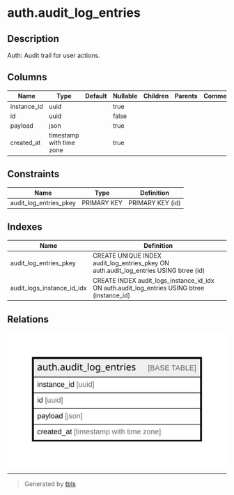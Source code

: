 # auth.audit_log_entries

## Description

Auth: Audit trail for user actions.

## Columns

| Name | Type | Default | Nullable | Children | Parents | Comment |
| ---- | ---- | ------- | -------- | -------- | ------- | ------- |
| instance_id | uuid |  | true |  |  |  |
| id | uuid |  | false |  |  |  |
| payload | json |  | true |  |  |  |
| created_at | timestamp with time zone |  | true |  |  |  |

## Constraints

| Name | Type | Definition |
| ---- | ---- | ---------- |
| audit_log_entries_pkey | PRIMARY KEY | PRIMARY KEY (id) |

## Indexes

| Name | Definition |
| ---- | ---------- |
| audit_log_entries_pkey | CREATE UNIQUE INDEX audit_log_entries_pkey ON auth.audit_log_entries USING btree (id) |
| audit_logs_instance_id_idx | CREATE INDEX audit_logs_instance_id_idx ON auth.audit_log_entries USING btree (instance_id) |

## Relations

![er](auth.audit_log_entries.svg)

---

> Generated by [tbls](https://github.com/k1LoW/tbls)
